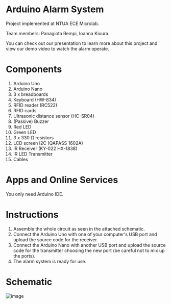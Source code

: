 # Arduino Alarm System 
Project implemented at NTUA ECE Microlab.

Team members: Panagiota Rempi, Ioanna Kioura.

You can check out our presentation to learn more about this project and view our demo video to watch the alarm operate.

# Components
1. Arduino Uno
2. Arduino Nano
3. 3 x breadboards
4. Keyboard (HW-834)
5. RFID reader (RC522)
6. RFID cards
7. Ultrasonic distance sensor (HC-SR04)
8. (Passive) Buzzer 
9. Red LED
10. Green LED
11. 3 x 330 Ω resistors
12. LCD screen I2C (QAPASS 1602A)
13. IR Receiver (KY-022 HX-1838)
14. IR LED Transmitter 
15. Cables

# Apps and Online Services
You only need Arduino IDE.

# Instructions
1. Assemble the whole circuit as seen in the attached schematic.
2. Connect the Arduino Uno with one of your computer's USB port and upload the source code for the receiver.
3. Connect the Arduino Nano with another USB port and upload the source code for the transmitter choosing the new port (be careful not to mix up the ports).
4. The alarm system is ready for use.

# Schematic
![image](https://user-images.githubusercontent.com/121453556/211156048-a62e3620-1355-4d57-a83f-ee00193c0812.png)

